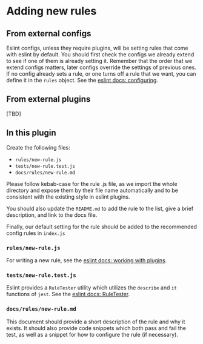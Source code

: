 # Adding new rules

## From external configs

Eslint configs, unless they require plugins, will be setting rules that come with eslint by default. You should first check the configs we already extend to see if one of them is already setting it. Remember that the order that we extend configs matters, later configs override the settings of previous ones. If no config already sets a rule, or one turns off a rule that we want, you can define it in the `rules` object. See the [eslint docs: configuring](https://eslint.org/docs/user-guide/configuring).


## From external plugins

[TBD]

## In this plugin

Create the following files:

* `rules/new-rule.js`
* `tests/new-rule.test.js`
* `docs/rules/new-rule.md`

Please follow kebab-case for the rule .js file, as we import the whole directory and expose them by their file name automatically and to be consistent with the existing style in eslint plugins.

You should also update the `README.md` to add the rule to the list, give a brief description, and link to the docs file.

Finally, our default setting for the rule should be added to the recommended config rules in `index.js`

### `rules/new-rule.js`

For writing a new rule, see the [eslint docs: working with plugins](https://eslint.org/docs/developer-guide/working-with-plugins).

### `tests/new-rule.test.js`

Eslint provides a `RuleTester` utility which utilizes the `describe` and `it` functions of `jest`. See the [eslint docs: RuleTester](https://eslint.org/docs/developer-guide/nodejs-api#ruletester).

### `docs/rules/new-rule.md`

This document should provide a short description of the rule and why it exists. It should also provide code snippets which both pass and fail the test, as well as a snippet for how to configure the rule (if necessary).
